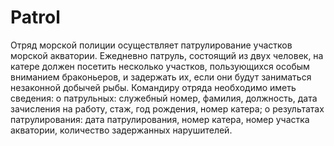 # Patrol
Отряд морской полиции осуществляет патрулирование участков морской акватории. Ежедневно патруль, состоящий из двух человек, на катере должен посетить несколько участков, пользующихся особым вниманием браконьеров, и задержать их, если они будут заниматься незаконной добычей рыбы. 
Командиру отряда необходимо иметь сведения: 
о патрульных: служебный номер, фамилия, должность, дата зачисления на работу, стаж, год рождения, номер катера; 
о результатах патрулирования: дата патрулирования, номер катера, номер участка акватории, количество задержанных нарушителей. 
